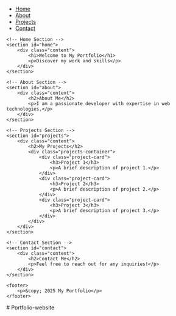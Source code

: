 <!DOCTYPE html>
<html lang="en">
<head>
    <meta charset="UTF-8">
    <meta name="viewport" content="width=device-width, initial-scale=1.0">
    <title>Document</title>
</head>

<link rel="stylesheet" href="style.css">
<body>
    <!-- Navbar -->
    <nav>
        <ul>
            <li><a href="#home">Home</a></li>
            <li><a href="#about">About</a></li>
            <li><a href="#projects">Projects</a></li>
            <li><a href="#contact">Contact</a></li>
        </ul>
    </nav>

    <!-- Home Section -->
    <section id="home">
        <div class="content">
            <h1>Welcome to My Portfolio</h1>
            <p>Discover my work and skills</p>
        </div>
    </section>

    <!-- About Section -->
    <section id="about">
        <div class="content">
            <h2>About Me</h2>
            <p>I am a passionate developer with expertise in web technologies.</p>
        </div>
    </section>

    <!-- Projects Section -->
    <section id="projects">
        <div class="content">
            <h2>My Projects</h2>
            <div class="projects-container">
                <div class="project-card">
                    <h3>Project 1</h3>
                    <p>A brief description of project 1.</p>
                </div>
                <div class="project-card">
                    <h3>Project 2</h3>
                    <p>A brief description of project 2.</p>
                </div>
                <div class="project-card">
                    <h3>Project 3</h3>
                    <p>A brief description of project 3.</p>
                </div>
            </div>
        </div>
    </section>

    <!-- Contact Section -->
    <section id="contact">
        <div class="content">
            <h2>Contact Me</h2>
            <p>Feel free to reach out for any inquiries!</p>
        </div>
    </section>

    <footer>
        <p>&copy; 2025 My Portfolio</p>
    </footer>
</body>
</html>
</body>
</html># Portfolio-website
